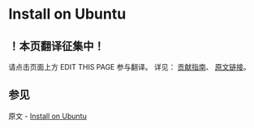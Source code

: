 # Install on Ubuntu

## ！本页翻译征集中！

请点击页面上方 EDIT THIS PAGE 参与翻译。
详见：
[贡献指南]( https://github.com/JinMuInfo/MongoDB-Manual-zh/blob/master/CONTRIBUTING.md )、
[原文链接](  https://docs.mongodb.com/manual/tutorial/install-mongodb-enterprise-on-ubuntu/  )。

## 参见

原文 - [Install on Ubuntu]( https://docs.mongodb.com/manual/tutorial/install-mongodb-enterprise-on-ubuntu/ )

